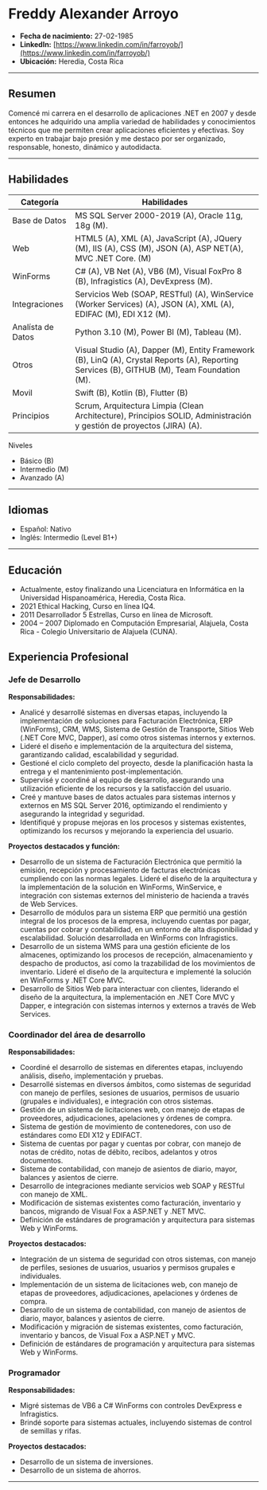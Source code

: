 # Freddy Alexander Arroyo

- **Fecha de nacimiento:** 27-02-1985
- **LinkedIn:** [https://www.linkedin.com/in/farroyob/](https://www.linkedin.com/in/farroyob/)
- **Ubicación:** Heredia, Costa Rica

---

## Resumen

Comencé mi carrera en el desarrollo de aplicaciones .NET en 2007 y desde entonces he adquirido una amplia variedad de habilidades y conocimientos técnicos que me permiten crear aplicaciones eficientes y efectivas. Soy experto en trabajar bajo presión y me destaco por ser organizado, responsable, honesto, dinámico y autodidacta.



---

## Habilidades

| Categoría   | Habilidades                                                                                     |
| ----------- | ---------------------------------------------------------------------------------------------- |
| Base de Datos | MS SQL Server 2000-2019 (A), Oracle 11g, 18g (M).                                                              |
| Web         | HTML5 (A), XML (A), JavaScript (A), JQuery (M), IIS (A), CSS (M), JSON (A),  ASP NET(A), MVC .NET Core. (M) |
| WinForms    | C# (A), VB Net (A), VB6 (M), Visual FoxPro 8 (B), Infragistics (A), DevExpress (M).           |
| Integraciones | Servicios Web (SOAP, RESTful) (A), WinService (Worker Services) (A), JSON (A), XML (A), EDIFAC (M), EDI X12 (M).                                                               |
| Analísta de Datos | Python 3.10 (M), Power BI (M), Tableau (M).                                                              |
| Otros    | Visual Studio (A), Dapper (M), Entity Framework (B), LinQ (A), Crystal Reports (A), Reporting Services (B), GITHUB (M), Team Foundation (M).            |
| Movil       | Swift (B), Kotlin (B), Flutter (B)  |
| Principios        | Scrum, Arquitectura Limpia (Clean Architecture), Principios SOLID, Administración y gestión de proyectos (JIRA) (A). |

Niveles
- Básico (B)
- Intermedio (M)
- Avanzado (A)

---

## Idiomas

- Español: Nativo
- Inglés: Intermedio (Level B1+)

---

## Educación

- Actualmente, estoy finalizando una Licenciatura en Informática en la Universidad Hispanoamérica, Heredia, Costa Rica.
- 2021 Ethical Hacking, Curso en línea IQ4.
- 2011 Desarrollador 5 Estrellas, Curso en línea de Microsoft.
- 2004 – 2007 Diplomado en Computación Empresarial, Alajuela, Costa Rica - Colegio Universitario de Alajuela (CUNA).

## Experiencia Profesional

### Jefe de Desarrollo
**Responsabilidades:**
- Analicé y desarrollé sistemas en diversas etapas, incluyendo la implementación de soluciones para Facturación Electrónica, ERP (WinForms), CRM, WMS, Sistema de Gestión de Transporte, Sitios Web (.NET Core MVC, Dapper), así como otros sistemas internos y externos.
- Lideré el diseño e implementación de la arquitectura del sistema, garantizando calidad, escalabilidad y seguridad.
- Gestioné el ciclo completo del proyecto, desde la planificación hasta la entrega y el mantenimiento post-implementación.
- Supervisé y coordiné al equipo de desarrollo, asegurando una utilización eficiente de los recursos y la satisfacción del usuario.
- Creé y mantuve bases de datos actuales para sistemas internos y externos en MS SQL Server 2016, optimizando el rendimiento y asegurando la integridad y seguridad.
- Identifiqué y propuse mejoras en los procesos y sistemas existentes, optimizando los recursos y mejorando la experiencia del usuario.

**Proyectos destacados y función:**
- Desarrollo de un sistema de Facturación Electrónica que permitió la emisión, recepción y procesamiento de facturas electrónicas cumpliendo con las normas legales. Lideré el diseño de la arquitectura y la implementación de la solución en WinForms, WinService, e integración con sistemas externos del ministerio de hacienda a través de Web Services.
- Desarrollo de módulos para un sistema ERP que permitió una gestión integral de los procesos de la empresa, incluyendo cuentas por pagar, cuentas por cobrar y contabilidad, en un entorno de alta disponibilidad y escalabilidad. Solución desarrollada en WinForms con Infragistics.
- Desarrollo de un sistema WMS para una gestión eficiente de los almacenes, optimizando los procesos de recepción, almacenamiento y despacho de productos, así como la trazabilidad de los movimientos de inventario. Lideré el diseño de la arquitectura e implementé la solución en WinForms y .NET Core MVC.
- Desarrollo de Sitios Web para interactuar con clientes, liderando el diseño de la arquitectura, la implementación en .NET Core MVC y Dapper, e integración con sistemas internos y externos a través de Web Services.

### Coordinador del área de desarrollo
**Responsabilidades:**
- Coordiné el desarrollo de sistemas en diferentes etapas, incluyendo análisis, diseño, implementación y pruebas.
- Desarrollé sistemas en diversos ámbitos, como sistemas de seguridad con manejo de perfiles, sesiones de usuarios, permisos de usuario (grupales e individuales), e integración con otros sistemas.
- Gestión de un sistema de licitaciones web, con manejo de etapas de proveedores, adjudicaciones, apelaciones y órdenes de compra.
- Sistema de gestión de movimiento de contenedores, con uso de estándares como EDI X12 y EDIFACT.
- Sistema de cuentas por pagar y cuentas por cobrar, con manejo de notas de crédito, notas de débito, recibos, adelantos y otros documentos.
- Sistema de contabilidad, con manejo de asientos de diario, mayor, balances y asientos de cierre.
- Desarrollo de integraciones mediante servicios web SOAP y RESTful con manejo de XML.
- Modificación de sistemas existentes como facturación, inventario y bancos, migrando de Visual Fox a ASP.NET y .NET MVC.
- Definición de estándares de programación y arquitectura para sistemas Web y WinForms.

**Proyectos destacados:**
- Integración de un sistema de seguridad con otros sistemas, con manejo de perfiles, sesiones de usuarios, usuarios y permisos grupales e individuales.
- Implementación de un sistema de licitaciones web, con manejo de etapas de proveedores, adjudicaciones, apelaciones y órdenes de compra.
- Desarrollo de un sistema de contabilidad, con manejo de asientos de diario, mayor, balances y asientos de cierre.
- Modificación y migración de sistemas existentes, como facturación, inventario y bancos, de Visual Fox a ASP.NET y MVC.
- Definición de estándares de programación y arquitectura para sistemas Web y WinForms.

### Programador
**Responsabilidades:**
- Migré sistemas de VB6 a C# WinForms con controles DevExpress e Infragistics.
- Brindé soporte para sistemas actuales, incluyendo sistemas de control de semillas y rifas.

**Proyectos destacados:**
- Desarrollo de un sistema de inversiones.
- Desarrollo de un sistema de ahorros.

---
